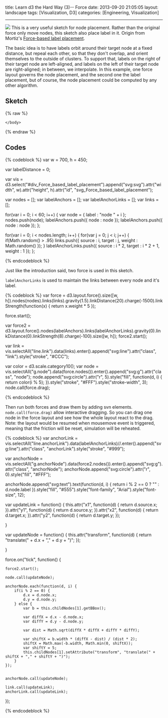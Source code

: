 title: Learn d3 the Hard Way (3)-- Force
date: 2013-09-20 21:05:05
layout: landscape
tags: [Visualization, D3]
categories: [Engineering, Visualization]

---

![](https://wenzhong-1259152588.cos.ap-beijing.myqcloud.com/learnd3_3.png)
This is a very useful sketch for node placement. Rather than the original force only move nodes, this sketch also place label in it. Origin from Mortiz's [Force-based label placement](http://bl.ocks.org/MoritzStefaner/1377729).

The basic idea is to have labels orbit around their target node at a fixed distance, but repeal each other, so that they don't overlap, and orient themselves to the outside of clusters. To support that, labels on the right of their target node are left-aligned, and labels on the left of their target node are right-aligned; in between, we interpolate. In this example, one force layout governs the node placement, and the second one the label placement, but of course, the node placement could be computed by any other algorithm.

<!--more-->
## Sketch 
{% raw %}

<html lang="en">
    <head>
        <meta charset="utf-8">
        <title>Force based label placement</title>
        <script type="text/javascript" src="https://cdnjs.cloudflare.com/ajax/libs/d3/3.5.5/d3.min.js"></script>
    </head>
    <div id="div_Force_based_label_placement" />
    <style>
        #svg_Force_based_label_placement{
            margin : 5px auto;
            display : block;
    </style>

<script type="text/javascript" charset="utf-8">
            var w = 700, h = 450;

            var labelDistance = 0;

            var vis = d3.select("#div_Force_based_label_placement").append("svg:svg").attr("width", w).attr("height", h).attr("id", "svg_Force_based_label_placement");

            var nodes = [];
            var labelAnchors = [];
            var labelAnchorLinks = [];
            var links = [];

            for(var i = 0; i < 60; i++) {
                var node = {
                    label : "node " + i
                };
                nodes.push(node);
                labelAnchors.push({
                    node : node
                });
                labelAnchors.push({
                    node : node
                });
            };

            for(var i = 0; i < nodes.length; i++) {
                for(var j = 0; j < i; j++) {
                    if(Math.random() > .95)
                        links.push({
                            source : i,
                            target : j,
                            weight : Math.random()
                        });
                }
                labelAnchorLinks.push({
                    source : i * 2,
                    target : i * 2 + 1,
                    weight : 1
                });
            };

            var force = d3.layout.force().size([w, h]).nodes(nodes).links(links).gravity(1.5).linkDistance(20).charge(-1500).linkStrength(function(x) {
                return x.weight * 5
            });


            force.start();

            var force2 = d3.layout.force().nodes(labelAnchors).links(labelAnchorLinks).gravity(0).linkDistance(0).linkStrength(8).charge(-100).size([w, h]);
            force2.start();

            var link = vis.selectAll("line.link").data(links).enter().append("svg:line").attr("class", "link").style("stroke", "#CCC");

            var color = d3.scale.category10();
            var node = vis.selectAll("g.node").data(force.nodes()).enter().append("svg:g").attr("class", "node");
            node.append("svg:circle").attr("r", 5).style("fill", function(d, i) { return color(i % 5); }).style("stroke", "#FFF").style("stroke-width", 3);
            node.call(force.drag);


            var anchorLink = vis.selectAll("line.anchorLink").data(labelAnchorLinks)//.enter().append("svg:line").attr("class", "anchorLink").style("stroke", "#999");

            var anchorNode = vis.selectAll("g.anchorNode").data(force2.nodes()).enter().append("svg:g").attr("class", "anchorNode");
            anchorNode.append("svg:circle").attr("r", 0).style("fill", "#FFF");
                anchorNode.append("svg:text").text(function(d, i) {
                return i % 2 == 0 ? "" : d.node.label
            }).style("fill", "#555").style("font-family", "Arial").style("font-size", 12);

            var updateLink = function() {
                this.attr("x1", function(d) {
                    return d.source.x;
                }).attr("y1", function(d) {
                    return d.source.y;
                }).attr("x2", function(d) {
                    return d.target.x;
                }).attr("y2", function(d) {
                    return d.target.y;
                });

            }

            var updateNode = function() {
                this.attr("transform", function(d) {
                    return "translate(" + d.x + "," + d.y + ")";
                });

            }


            force.on("tick", function() {

                force2.start();

                node.call(updateNode);

                anchorNode.each(function(d, i) {
                    if(i % 2 == 0) {
                        d.x = d.node.x;
                        d.y = d.node.y;
                    } else {
                        var b = this.childNodes[1].getBBox();

                        var diffX = d.x - d.node.x;
                        var diffY = d.y - d.node.y;

                        var dist = Math.sqrt(diffX * diffX + diffY * diffY);

                        var shiftX = b.width * (diffX - dist) / (dist * 2);
                        shiftX = Math.max(-b.width, Math.min(0, shiftX));
                        var shiftY = 5;
                        this.childNodes[1].setAttribute("transform", "translate(" + shiftX + "," + shiftY + ")");
                    }
                });


                anchorNode.call(updateNode);

                link.call(updateLink);
                anchorLink.call(updateLink);

            });

        </script>
    </body>
</html>
{% endraw %}

## Codes

{% codeblock %}
var w = 700, h = 450;

var labelDistance = 0;

var vis = d3.select("#div_Force_based_label_placement").append("svg:svg").attr("width", w).attr("height", h).attr("id", "svg_Force_based_label_placement");

var nodes = [];
var labelAnchors = [];
var labelAnchorLinks = [];
var links = [];

for(var i = 0; i < 60; i++) {
    var node = {
        label : "node " + i
    };
    nodes.push(node);
    labelAnchors.push({
        node : node
    });
    labelAnchors.push({
        node : node
    });
};

for(var i = 0; i < nodes.length; i++) {
    for(var j = 0; j < i; j++) {
        if(Math.random() > .95)
            links.push({
                source : i,
                target : j,
                weight : Math.random()
            });
    }
    labelAnchorLinks.push({
        source : i * 2,
        target : i * 2 + 1,
        weight : 1
    });
};

{% endcodeblock %}

Just like the introduction said, two force is used in this sketch. 

`labelAnchorLinks` is used to maintain the links between every node and it's label.

{% codeblock %}
var force = d3.layout.force().size([w, h]).nodes(nodes).links(links).gravity(1.5).linkDistance(20).charge(-1500).linkStrength(function(x) {
    return x.weight * 5
});

force.start();

var force2 = d3.layout.force().nodes(labelAnchors).links(labelAnchorLinks).gravity(0).linkDistance(0).linkStrength(8).charge(-100).size([w, h]);
force2.start();

var link = vis.selectAll("line.link").data(links).enter().append("svg:line").attr("class", "link").style("stroke", "#CCC");

var color = d3.scale.category10();
var node = vis.selectAll("g.node").data(force.nodes()).enter().append("svg:g").attr("class", "node");
node.append("svg:circle").attr("r", 5).style("fill", function(d, i) { return color(i % 5); }).style("stroke", "#FFF").style("stroke-width", 3);
node.call(force.drag);

{% endcodeblock %}

Then run both forces and draw them by adding svn elements.
`node.call(force.drag)` allow interactive dragging. So you can drag one node in the force layout and see how the whole layout react to the drag. Note: the layout would be resumed when mousemove event is triggered, meaning that the friction will be reset, simulation will be reheated.


{% codeblock %}
var anchorLink = vis.selectAll("line.anchorLink").data(labelAnchorLinks)//.enter().append("svg:line").attr("class", "anchorLink").style("stroke", "#999");

var anchorNode = vis.selectAll("g.anchorNode").data(force2.nodes()).enter().append("svg:g").attr("class", "anchorNode");
anchorNode.append("svg:circle").attr("r", 0).style("fill", "#FFF");

anchorNode.append("svg:text").text(function(d, i) {
    return i % 2 == 0 ? "" : d.node.label
}).style("fill", "#555").style("font-family", "Arial").style("font-size", 12);

var updateLink = function() {
    this.attr("x1", function(d) {
        return d.source.x;
    }).attr("y1", function(d) {
        return d.source.y;
    }).attr("x2", function(d) {
        return d.target.x;
    }).attr("y2", function(d) {
        return d.target.y;
    });

}

var updateNode = function() {
    this.attr("transform", function(d) {
        return "translate(" + d.x + "," + d.y + ")";
    });

}


force.on("tick", function() {

    force2.start();

    node.call(updateNode);

    anchorNode.each(function(d, i) {
        if(i % 2 == 0) {
            d.x = d.node.x;
            d.y = d.node.y;
        } else {
            var b = this.childNodes[1].getBBox();

            var diffX = d.x - d.node.x;
            var diffY = d.y - d.node.y;

            var dist = Math.sqrt(diffX * diffX + diffY * diffY);

            var shiftX = b.width * (diffX - dist) / (dist * 2);
            shiftX = Math.max(-b.width, Math.min(0, shiftX));
            var shiftY = 5;
            this.childNodes[1].setAttribute("transform", "translate(" + shiftX + "," + shiftY + ")");
        }
    });


    anchorNode.call(updateNode);

    link.call(updateLink);
    anchorLink.call(updateLink);

});

{% endcodeblock %}
